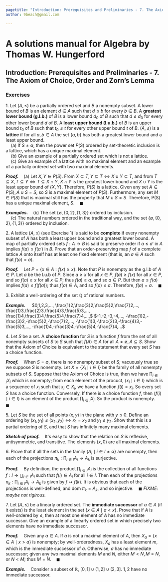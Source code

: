 ```yaml
---
pagetitle: "Introduction: Prerequisites and Preliminaries - 7. The Axiom of Choice, Order and Zorn’s Lemma"
author: 9beach@gmail.com

---
```


# A solutions manual for Algebra by Thomas W. Hungerford
## Introduction: Prerequisites and Preliminaries - 7. The Axiom of Choice, Order and Zorn’s Lemma
### Exercises

1\. Let $(A, ≤)$ be a partially ordered set and $B$ a nonempty subset. A
lower bound of $B$ is an element $d∈A$ such that $d≤b$ for every $b∈B$.
A **greatest lower bound (g.l.b.)** of $B$ is a lower bound $d_0$ of $B$ such
that $d ≤ d_0$ for every other lower bound $d$ of $B$. A **least upper bound
(l.u.b.)** of $B$ is an upper bound $t_0$ of $B$ such that $t_0 ≤ t$ for
every other upper bound $t$ of $B$. $(A,≤)$ is a **lattice** if for all $a,
b ∈ A$ the set $\{a, b\}$ has both a greatest lower bound and a least upper
bound.
<br />$\quad$(a) If $S \ne \emptyset$, then the power set $P(S)$ ordered by
set-theoretic inclusion is a lattice, which has a unique maximal element.
<br />$\quad$(b) Give an example of a partially ordered set which is not a
lattice.
<br />$\quad$(c\) Give an example of a lattice with no maximal element and
an example of a partially ordered set with two maximal elements.

**_Proof._**$\quad$(a) Let $X, Y \in P(S)$. From
$X \subseteq T, Y \subseteq T \iff X \cup Y \subseteq T$,
and from $T \subseteq X, T \subseteq Y \iff T \subseteq X \cap Y$,
$X \cap Y$ is the greatest lower bound and $X \cup Y$ is the least upper
bound of $\left\{{X, Y}\right\}$. Therefore, $P(S)$ is a lattice. Given
any set $A \in P(S), A ∪ S = S$, so $S$ is a maximal element of $P(S)$.
Furthermore, any set $M \in P(S)$ that is maximal still has the property
that $M ∪S = S$. Therefore, P(S) has a unique maximal element,
$S$.$\quad\blacksquare$

**_Examples._**$\quad$(b) The set $\{\emptyset, \{0, 2\}, \{1, 3\}\}$ ordered
by inclusion.
<br />$\quad$(c\) The natural numbers ordered in the traditional way, and
the set $\{\emptyset, \{0, 2\}, \{1, 3\}\}$ ordered by inclusion.

2\. A lattice $(A,≤)$ (see Exercise 1) is said to be **complete** if every
nonempty subset of $A$ has both a least upper bound and a greatest lower
bound. A map of partially ordered sets $f :A→B$ is said to preserve
order if $a≤a'$ in $A$ implies $f(a) ≤ f(a')$ in $B$. Prove that an
order-preserving map $f$ of a complete lattice $A$ onto itself has at
least one fixed element (that is, an $a ∈ A$ such that $f(a) = a$).

**_Proof._**$\quad$Let $P=\{x∈A:f(x)≥x\}$. Note that $P$ is nonempty as
the g.l.b of $A\in P$. Let $a$ be the l.u.b of $P$. Since $a≥x$ for all
$x∈P$, $f(a) \ge f(x)$ for all $x∈P$, and so $f(a)≥x$ for all $x∈P$;
thus $f(a) \ge a$, and so $a∈P$. But then $a≤f(a)$ implies $f(a)≤f(f(a))$;
thus $f(a)∈A$, and so $f(a)≤a$. Therefore, $f(a) = a$.$\quad\blacksquare$

3\. Exhibit a well-ordering of the set $\mathbb{Q}$ of rational numbers.

**_Example._**$\quad$ $0,1,2,3,...,
\frac{1}2,\frac{3}2,\frac{5}2,\frac{7}2,...,
\frac{1}3,\frac{2}3,\frac{4}3,\frac{5}3,...,
\frac{1}4,\frac{3}4,\frac{5}4,\frac{7}4,...,$
$-1,-2,-3,-4,...,
-\frac{1}2,-\frac{3}2,-\frac{5}2,-\frac{7}2,...,
-\frac{1}3,-\frac{2}3,-\frac{4}3,-\frac{5}3,...,
-\frac{1}4,-\frac{3}4,-\frac{5}4,-\frac{7}4,...$

4\. Let $S$ be a set. A **choice function** for $S$ is a function $f$ from
the set of all nonempty subsets of $S$ to $S$ such that $f(A) \in A$ for
all $A \ne \emptyset, A⊆S$. Show that the Axiom of Choice is equivalent
to the statement that every set $S$ has a choice function.

**_Proof._**$\quad$When $S = \emptyset$, there is no nonempty subset of
$S$; vacuously true so we suppose $S$ is nonempty.
Let $X=\{X_i\mid i\in I\}$ be the family of all nonempty subsets of $S$.
Suppose that the Axiom of Choice is true, then we have
$\prod_{i\in I}X_i$ which is nonempty; from each element of the procuct,
$\langle x_i\mid i\in I\rangle$ which is a sequence of $x_i$
such that $x_i\in X_i$, we have a function $f(i)=x_i$. So every set
$S$ has a choice function. Conversely, If there is a choice function $f$,
then $\langle f(i)\mid i\in I\rangle$ is an element of the product
$\prod_{i\in I}X_i$. So the product is nonempty.$\quad\blacksquare$

5\. Let $S$ be the set of all points $(x, y)$ in the plane with $y ≤ 0$.
Define an ordering by $(x_1,y_1) ≤ (x_2,y_2) \iff x_1 = x_2$ and $y_1 ≤
y_2$. Show that this is a partial ordering of $S$, and that $S$ has
infinitely many maximal elements.

**_Sketch of proof._**$\quad$It's easy to show that the relation on $S$ is
reflexive, antisymmetric, and transitive. The elements $(x, 0)$ are all
maximal elements.

6\. Prove that if all the sets in the family $\{A_i \mid i \in I \ne
\emptyset\}$ are nonempty, then each of the projections $π_k : \prod_{i∈I}
{A_i \to A_k}$ is surjective.

**_Proof._**$\quad$By definition, the product $\prod_{i∈I}{A_i}$
is the collection of all functions $f : I \to \bigcup_{i \in I}A_i$ such
that $f(i) \in A_i$ for all $i \in I$. Then each of the projections
$\pi_k : \prod_{i∈I} {A_i \to A_k}$ is given by $f \mapsto f(k)$. It is
obvious that each of the projections is well-defined, and $\text{dom }
\pi_k=A_k$, and so injective.$\quad\blacksquare$
_FIXME: maybe not rigirous._

7\. Let $(A, ≤)$ be a linearly ordered set. The **immediate successor** of
$a \in A$ (if it exists) is the least element in the set $\{x\in A\mid
a<x\}$. Prove that if $A$ is well-ordered by $≤$, then at most one element
of $A$ has no immediate successor. Give an example of a linearly ordered
set in which precisely two elements have no immediate successor.

**_Proof._**$\quad$Given any $a \in A$. If $a$ is not a maximal element
of $A$, then $X_a = \{ x \in A \mid x \gt a \}$ is nonempty; by
well-orderedness, $X_a$ has a least element $m$, which is the immediate
successor of $a$. Otherwise, $a$ has no immediate successor; given any two
maximal elements $M$ and $N$, either $M < N, M = N$, or $N < M$; thus
$M = N$.$\quad\blacksquare$

**_Example._**$\quad$Consider a subset of $\mathbb{R}$, $\left[0, 1\right]
\cup \left(1, 2\right] \cup \left(2, 3\right]$. $1, 2$ have no immediate
successor.
